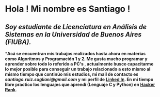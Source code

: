 # **Hola ! Mi nombre es Santiago !**
##  *Soy estudiante de Licenciatura en Análisis de Sistemas  en la Universidad de Buenos Aires (FIUBA).*
***Acá se encuentran mis trabajos realizados hasta ahora en materias como Algoritmos y Programación 1 y 2.
Me gusta mucho programar y aprender sobre todo lo referido a PC's , actualmente busco capacitarme lo mejor posible
para conseguir un trabajo relacionado a esto mismo al mismo tiempo que continúo mis estudios, mi mail de contacto es _santiago.ruiz.sugliani@gmail.com_ y mi
perfil de [Linked In](https://www.linkedin.com/in/santiago-nahuel-ruiz-sugliani-a2bb441b8/).
En mi tiempo libre practico los lenguajes que aprendí (Lenguaje C y Python) en [Hacker Rank](https://www.hackerrank.com/sruizs).**

<!---
ruizsugliani/ruizsugliani is a ✨ special ✨ repository because its `README.md` (this file) appears on your GitHub profile.
You can click the Preview link to take a look at your changes.
--->
